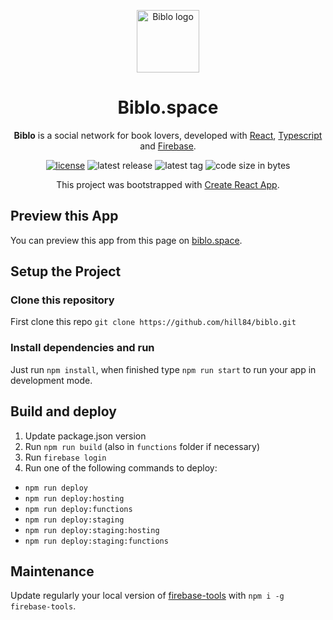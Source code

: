 <p align="center">
  <a href="https://delibris-4fa3b.firebaseapp.com/" rel="noopener" target="_blank"><img width="100" src="https://firebasestorage.googleapis.com/v0/b/delibris-4fa3b.appspot.com/o/assets%2Flogo-biblo.png?alt=media&token=5c7d3558-49bc-493d-a466-508ca444cd49" alt="Biblo logo"></a></p>
</p>

<h1 align="center">Biblo.space</h1>

<div align="center">

**Biblo** is a social network for book lovers, developed with [React](http://facebook.github.io/react/), [Typescript](https://github.com/microsoft/TypeScript) and [Firebase](https://github.com/firebase).

[![license](https://img.shields.io/badge/license-MIT-blue.svg)](https://github.com/facebook/react/blob/main/LICENSE) 
![latest release](https://badgen.net/github/release/hill84/biblo)
![latest tag](https://badgen.net/github/tag/hill84/biblo)
![code size in bytes](https://img.shields.io/github/languages/code-size/hill84/biblo.svg)

This project was bootstrapped with [Create React App](https://github.com/facebookincubator/create-react-app).

</div>

## Preview this App

You can preview this app from this page on [biblo.space](https://biblo.space).

## Setup the Project

### Clone this repository

First clone this repo `git clone https://github.com/hill84/biblo.git`

### Install dependencies and run

Just run `npm install`, when finished type `npm run start` to run your app in development mode.

## Build and deploy

1. Update package.json version
2. Run `npm run build` (also in `functions` folder if necessary)
3. Run `firebase login`
4. Run one of the following commands to deploy:
  * `npm run deploy`
  * `npm run deploy:hosting`
  * `npm run deploy:functions`
  * `npm run deploy:staging`
  * `npm run deploy:staging:hosting`
  * `npm run deploy:staging:functions`

## Maintenance

Update regularly your local version of [firebase-tools](https://www.npmjs.com/package/firebase-tools) with `npm i -g firebase-tools`.